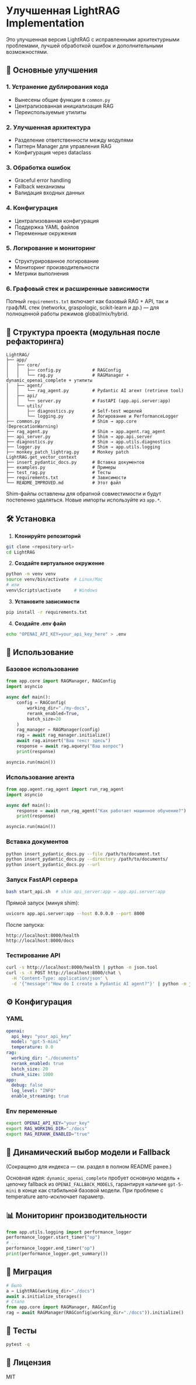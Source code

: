 # Улучшенная LightRAG Implementation

Это улучшенная версия LightRAG с исправленными архитектурными проблемами, лучшей обработкой ошибок и дополнительными возможностями.

## 🚀 Основные улучшения

### 1. **Устранение дублирования кода**
- Вынесены общие функции в `common.py`
- Централизованная инициализация RAG
- Переиспользуемые утилиты

### 2. **Улучшенная архитектура**
- Разделение ответственности между модулями
- Паттерн Manager для управления RAG
- Конфигурация через dataclass

### 3. **Обработка ошибок**
- Graceful error handling
- Fallback механизмы
- Валидация входных данных

### 4. **Конфигурация**
- Централизованная конфигурация
- Поддержка YAML файлов
- Переменные окружения

### 5. **Логирование и мониторинг**
- Структурированное логирование
- Мониторинг производительности
- Метрики выполнения

### 6. **Графовый стек и расширенные зависимости**
Полный `requirements.txt` включает как базовый RAG + API, так и граф/ML стек (networkx, graspologic, scikit-learn и др.) — для полноценной работы режимов global/mix/hybrid.

## 📁 Структура проекта (модульная после рефакторинга)

```
LightRAG/
├── app/
│   ├── core/
│   │   ├── config.py            # RAGConfig
│   │   └── rag.py               # RAGManager + dynamic_openai_complete + утилиты
│   ├── agent/
│   │   └── rag_agent.py         # Pydantic AI агент (retrieve tool)
│   ├── api/
│   │   └── server.py            # FastAPI (app.api.server:app)
│   └── utils/
│       ├── diagnostics.py       # Self-test моделей
│       └── logging.py           # Логирование и PerformanceLogger
├── common.py                    # Shim → app.core (DeprecationWarning)
├── rag_agent.py                 # Shim → app.agent.rag_agent
├── api_server.py                # Shim → app.api.server
├── diagnostics.py               # Shim → app.utils.diagnostics
├── logger.py                    # Shim → app.utils.logging
├── monkey_patch_lightrag.py     # Monkey patch LightRAG.get_vector_context
├── insert_pydantic_docs.py      # Вставка документов
├── examples.py                  # Примеры
├── test_rag.py                  # Тесты
├── requirements.txt             # Зависимости
└── README_IMPROVED.md           # Этот файл
```

Shim-файлы оставлены для обратной совместимости и будут постепенно удаляться. Новые импорты используйте из `app.*`.

## 🛠️ Установка

1. **Клонируйте репозиторий**
```bash
git clone <repository-url>
cd LightRAG
```

2. **Создайте виртуальное окружение**
```bash
python -m venv venv
source venv/bin/activate  # Linux/Mac
# или
venv\Scripts\activate     # Windows
```

3. **Установите зависимости**
```bash
pip install -r requirements.txt
```

4. **Создайте .env файл**
```bash
echo "OPENAI_API_KEY=your_api_key_here" > .env
```

## 🚀 Использование

### Базовое использование

```python
from app.core import RAGManager, RAGConfig
import asyncio

async def main():
    config = RAGConfig(
        working_dir="./my-docs",
        rerank_enabled=True,
        batch_size=20
    )
    rag_manager = RAGManager(config)
    rag = await rag_manager.initialize()
    await rag.ainsert("Ваш текст здесь")
    response = await rag.aquery("Ваш вопрос")
    print(response)

asyncio.run(main())
```

### Использование агента

```python
from app.agent.rag_agent import run_rag_agent
import asyncio

async def main():
    response = await run_rag_agent("Как работает машинное обучение?")
    print(response)

asyncio.run(main())
```

### Вставка документов

```bash
python insert_pydantic_docs.py --file /path/to/document.txt
python insert_pydantic_docs.py --directory /path/to/documents/
python insert_pydantic_docs.py --url
```

### Запуск FastAPI сервера

```bash
bash start_api.sh  # shim api_server:app → app.api.server:app
```

Прямой запуск (минуя shim):
```bash
uvicorn app.api.server:app --host 0.0.0.0 --port 8000
```

После запуска:
```
http://localhost:8000/health
http://localhost:8000/docs
```

### Тестирование API
```bash
curl -s http://localhost:8000/health | python -m json.tool
curl -s -X POST http://localhost:8000/chat \
  -H 'Content-Type: application/json' \
  -d '{"message":"How do I create a Pydantic AI agent?"}' | python -m json.tool
```

## ⚙️ Конфигурация

### YAML
```yaml
openai:
  api_key: "your_api_key"
  model: "gpt-5-mini"
  temperature: 0.0
rag:
  working_dir: "./documents"
  rerank_enabled: true
  batch_size: 20
  chunk_size: 1000
app:
  debug: false
  log_level: "INFO"
  enable_streaming: true
```

### Env переменные
```bash
export OPENAI_API_KEY="your_key"
export RAG_WORKING_DIR="./docs"
export RAG_RERANK_ENABLED="true"
```

## 🤖 Динамический выбор модели и Fallback
(Сокращено для индекса — см. раздел в полном README ранее.)

Основная идея: `dynamic_openai_complete` пробует основную модель + цепочку fallback из `OPENAI_FALLBACK_MODELS`, гарантируя наличие `gpt-5-mini` в конце как стабильной базовой модели. При проблеме с temperature авто-исключает параметр.

## 📊 Мониторинг производительности

```python
from app.utils.logging import performance_logger
performance_logger.start_timer("op")
# ...
performance_logger.end_timer("op")
print(performance_logger.get_summary())
```

## 🔄 Миграция

```python
# Было
a = LightRAG(working_dir="./docs")
await a.initialize_storages()
# Стало
from app.core import RAGManager, RAGConfig
rag = await RAGManager(RAGConfig(working_dir="./docs")).initialize()
```

## 🧪 Тесты
```bash
pytest -q
```

## 📄 Лицензия
MIT

